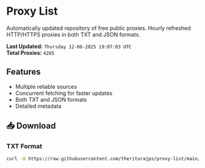 # Proxy List

Automatically updated repository of free public proxies. Hourly refreshed HTTP/HTTPS proxies in both TXT and JSON formats.

**Last Updated:** `Thursday 12-06-2025 19:07:03 UTC`  
**Total Proxies:** `4285`

## Features
- Multiple reliable sources
- Concurrent fetching for faster updates
- Both TXT and JSON formats
- Detailed metadata

## 📥 Download

### TXT Format
```bash
curl -O https://raw.githubusercontent.com/theriturajps/proxy-list/main/proxies.txt